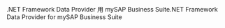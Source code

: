 <span data-ttu-id="aba8f-101">.NET Framework Data Provider 用 mySAP Business Suite</span><span class="sxs-lookup"><span data-stu-id="aba8f-101">.NET Framework Data Provider for mySAP Business Suite</span></span>